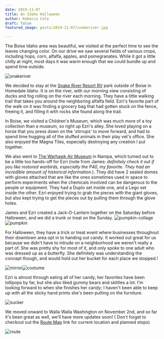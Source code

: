 ```yaml
---
date: 2019-11-07
title: An Idaho Halloween
author: Rebecca Cole
draft: false
featured_image: posts/2019-11-07/snakeriver.jpg

---
```

The Boise Idaho area was beautiful, we visited at the perfect time to see the leaves changing color. On our drive we saw several fields of various crops, including hops, corn, alfalfa, apples, and pomegranates. While it got a little chilly at night, most days it was warm enough that we could bundle up and spend time outside.

![snakeriver](snakeriver.jpg)

We decided to stay at the [Snake River Resort RV](https://snakeriverrv.com/) park outside of Boise in Homedale Idaho. It is on the river, with our morning view consisting of ducks and fog rolling on the river each morning. They have a little walking trail that takes you around the neighboring alfalfa field. Ezri's favorite part of the walk on it was finding a grocery bag that had gotten stuck on the fence, freeing it, and filling it with rocks she found along the trail.

In Boise, we visited a Children's Museum, which was much more of a toy collection than a museum, so right up Ezri's alley. She loved playing on a horse that you press down on the 'stirrups' to move forward, and had to spend time hugging all of the stuffed animals in their play vet's office. She also enjoyed the Magna Tiles, especially destroying any creation I put together.

We also went to [The Warhawk Air Museum](https://warhawkairmuseum.org/) in Nampa, which turned out to be a little too hands-off for Ezri (note from James: *definitely check it out if you like restored warbirds, especially the P40, my favorite. They had an incredible amount of historical information.*). They did have 2 sealed domes with gloves attached that are like the ones sometimes used in space to perform experiments when the chemicals involved can be dangerous to the people or equipment. They had a Duplo set inside one, and a Lego set inside the other. Ezri enjoyed trying to grab the pieces with the giant gloves, but also kept trying to get the pieces out by pulling them through the glove holes.

James and Ezri created a Jack-O-Lantern together on the Saturday before Halloween, and we did a trunk or treat on the Sunday. 
![pumpkin-collage](pumpkin-collage.jpg)![pumpkin](pumpkin.jpg)

For Halloween, they have a trick or treat event where businesses throughout their downtown area opt in to handing out candy. It worked out great for us because we didn't have to intrude on a neighborhood we weren't really a part of. She was pretty shy for most of it, and only spoke to one adult who was dressed up as a butterfly. She definitely was understanding the concept though, and would hold out her bucket for each place we stopped.!

![mirror](mirror.jpg)![costume](costume.jpg)

Ezri is almost through eating all of her candy, her favorites have been lollipops by far, but she also liked gummy bears and skittles a lot. I'm looking forward to when she finishes her candy; I haven't been able to keep up with all the sticky hand prints she's been putting on the furniture.

![sucker](sucker.jpg)

We moved onward to Walla Walla Washington on November 2nd, and so far it's been great as well, we'll have more updates soon! ( Don't forget to checkout out the [Route Map](/map/) link for current location and planned stops)

![route](route.png)